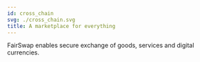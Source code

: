 ```yaml
---
id: cross_chain
svg: ./cross_chain.svg
title: A marketplace for everything
---
```


FairSwap enables secure exchange of goods, services and digital currencies.
